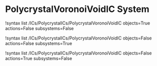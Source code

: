 <!-- MOOSE Documentation Stub: Remove this when content is added. -->

# PolycrystalVoronoiVoidIC System

!syntax list /ICs/PolycrystalICs/PolycrystalVoronoiVoidIC objects=True actions=False subsystems=False

!syntax list /ICs/PolycrystalICs/PolycrystalVoronoiVoidIC objects=False actions=False subsystems=True

!syntax list /ICs/PolycrystalICs/PolycrystalVoronoiVoidIC objects=False actions=True subsystems=False

